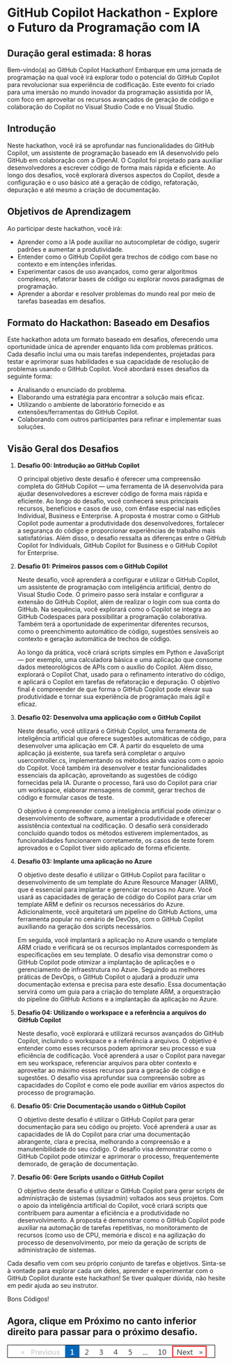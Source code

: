 # GitHub Copilot Hackathon - Explore o Futuro da Programação com IA

## Duração geral estimada: 8 horas

Bem-vindo(a) ao GitHub Copilot Hackathon! Embarque em uma jornada de programação na qual você irá explorar todo o potencial do GitHub Copilot para revolucionar sua experiência de codificação. Este evento foi criado para uma imersão no mundo inovador da programação assistida por IA, com foco em aproveitar os recursos avançados de geração de código e colaboração do Copilot no Visual Studio Code e no Visual Studio.

## Introdução

Neste hackathon, você irá se aprofundar nas funcionalidades do GitHub Copilot, um assistente de programação baseado em IA desenvolvido pelo GitHub em colaboração com a OpenAI. O Copilot foi projetado para auxiliar desenvolvedores a escrever código de forma mais rápida e eficiente. Ao longo dos desafios, você explorará diversos aspectos do Copilot, desde a configuração e o uso básico até a geração de código, refatoração, depuração e até mesmo a criação de documentação.

## Objetivos de Aprendizagem

Ao participar deste hackathon, você irá:

- Aprender como a IA pode auxiliar no autocompletar de código, sugerir padrões e aumentar a produtividade.
- Entender como o GitHub Copilot gera trechos de código com base no contexto e em intenções inferidas.
- Experimentar casos de uso avançados, como gerar algoritmos complexos, refatorar bases de código ou explorar novos paradigmas de programação.
- Aprender a abordar e resolver problemas do mundo real por meio de tarefas baseadas em desafios.

## Formato do Hackathon: Baseado em Desafios
Este hackathon adota um formato baseado em desafios, oferecendo uma oportunidade única de aprender enquanto lida com problemas práticos. Cada desafio inclui uma ou mais tarefas independentes, projetadas para testar e aprimorar suas habilidades e sua capacidade de resolução de problemas usando o GitHub Copilot. Você abordará esses desafios da seguinte forma:

- Analisando o enunciado do problema.
- Elaborando uma estratégia para encontrar a solução mais eficaz.
- Utilizando o ambiente de laboratório fornecido e as extensões/ferramentas do GitHub Copilot.
- Colaborando com outros participantes para refinar e implementar suas soluções.

## Visão Geral dos Desafios

1. **Desafio 00: Introdução ao GitHub Copilot**

    O principal objetivo deste desafio é oferecer uma compreensão completa do GitHub Copilot — uma ferramenta de IA desenvolvida para ajudar desenvolvedores a escrever código de forma mais rápida e eficiente. Ao longo do desafio, você conhecerá seus principais recursos, benefícios e casos de uso, com ênfase especial nas edições Individual, Business e Enterprise.
    A proposta é mostrar como o GitHub Copilot pode aumentar a produtividade dos desenvolvedores, fortalecer a segurança do código e proporcionar experiências de trabalho mais satisfatórias. Além disso, o desafio ressalta as diferenças entre o GitHub Copilot for Individuals, GitHub Copilot for Business e o GitHub Copilot for Enterprise.

2. **Desafio 01: Primeiros passos com o GitHub Copilot**

   Neste desafio, você aprenderá a configurar e utilizar o GitHub Copilot, um assistente de programação com inteligência artificial, dentro do Visual Studio Code. O primeiro passo será instalar e configurar a extensão do GitHub Copilot, além de realizar o login com sua conta do GitHub. Na sequência, você explorará como o Copilot se integra ao GitHub Codespaces para possibilitar a programação colaborativa. Também terá a oportunidade de experimentar diferentes recursos, como o preenchimento automático de código, sugestões sensíveis ao contexto e geração automática de trechos de código.

    Ao longo da prática, você criará scripts simples em Python e JavaScript — por exemplo, uma calculadora básica e uma aplicação que consome dados meteorológicos de APIs com o auxílio do Copilot.
Além disso, explorará o Copilot Chat, usado para o refinamento interativo do código, e aplicará o Copilot em tarefas de refatoração e depuração. O objetivo final é compreender de que forma o GitHub Copilot pode elevar sua produtividade e tornar sua experiência de programação mais ágil e eficaz.

3. **Desafio 02: Desenvolva uma applicação com o GitHub Copilot**

      Neste desafio, você utilizará o GitHub Copilot, uma ferramenta de inteligência artificial que oferece sugestões automáticas de código, para desenvolver uma aplicação em C#. A partir do esqueleto de uma aplicação já existente, sua tarefa será completar o arquivo usercontroller.cs, implementando os métodos ainda vazios com o apoio do Copilot.
Você também irá desenvolver e testar funcionalidades essenciais da aplicação, aproveitando as sugestões de código fornecidas pela IA. Durante o processo, fará uso do Copilot para criar um workspace, elaborar mensagens de commit, gerar trechos de código e formular casos de teste.

    O objetivo é compreender como a inteligência artificial pode otimizar o desenvolvimento de software, aumentar a produtividade e oferecer assistência contextual na codificação. O desafio será considerado concluído quando todos os métodos estiverem implementados, as funcionalidades funcionarem corretamente, os casos de teste forem aprovados e o Copilot tiver sido aplicado de forma eficiente.

4. **Desafio 03: Implante uma aplicação no Azure**

   O objetivo deste desafio é utilizar o GitHub Copilot para facilitar o desenvolvimento de um template do Azure Resource Manager (ARM), que é essencial para implantar e gerenciar recursos no Azure. Você usará as capacidades de geração de código do Copilot para criar um template ARM e definir os recursos necessários do Azure. Adicionalmente, você arquitetará um pipeline do GitHub Actions, uma ferramenta popular no cenário de DevOps, com o GitHub Copilot auxiliando na geração dos scripts necessários.

   Em seguida, você implantará a aplicação no Azure usando o template ARM criado e verificará se os recursos implantados correspondem às especificações em seu template. O desafio visa demonstrar como o GitHub Copilot pode otimizar a implantação de aplicações e o gerenciamento de infraestrutura no Azure. Seguindo as melhores práticas de DevOps, o GitHub Copilot o ajudará a produzir uma documentação extensa e precisa para este desafio. Essa documentação servirá como um guia para a criação do template ARM, a orquestração do pipeline do GitHub Actions e a implantação da aplicação no Azure.
 
6. **Desafio 04: Utilizando o workspace e a referência a arquivos do GitHub Copilot**

    Neste desafio, você explorará e utilizará recursos avançados do GitHub Copilot, incluindo o workspace e a referência a arquivos. O objetivo é entender como esses recursos podem aprimorar seu processo e sua eficiência de codificação. Você aprenderá a usar o Copilot para navegar em seu workspace, referenciar arquivos para obter contexto e aproveitar ao máximo esses recursos para a geração de código e sugestões. O desafio visa aprofundar sua compreensão sobre as capacidades do Copilot e como ele pode auxiliar em vários aspectos do processo de programação.

7. **Desafio 05: Crie Documentação usando o GitHub Copilot**

    O objetivo deste desafio é utilizar o GitHub Copilot para gerar documentação para seu código ou projeto. Você aprenderá a usar as capacidades de IA do Copilot para criar uma documentação abrangente, clara e precisa, melhorando a compreensão e a manutenibilidade do seu código. O desafio visa demonstrar como o GitHub Copilot pode otimizar e aprimorar o processo, frequentemente demorado, de geração de documentação.

8. **Desafio 06: Gere Scripts usando o GitHub Copilot**
   
    O objetivo deste desafio é utilizar o GitHub Copilot para gerar scripts de administração de sistemas (sysadmin) voltados aos seus projetos. Com o apoio da inteligência artificial do Copilot, você criará scripts que contribuem para aumentar a eficiência e a produtividade no desenvolvimento. A proposta é demonstrar como o GitHub Copilot pode auxiliar na automação de tarefas repetitivas, no monitoramento de recursos (como uso de CPU, memória e disco) e na agilização do processo de desenvolvimento, por meio da geração de scripts de administração de sistemas.

Cada desafio vem com seu próprio conjunto de tarefas e objetivos. Sinta-se à vontade para explorar cada um deles, aprender e experimentar com o GitHub Copilot durante este hackathon! Se tiver qualquer dúvida, não hesite em pedir ajuda ao seu instrutor.

Bons Códigos! 

## Agora, clique em Próximo no canto inferior direito para passar para o próximo desafio.

![](../../media/next.png)

